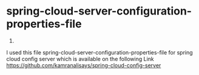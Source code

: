 # spring-cloud-server-configuration-properties-file

1)
I used this file spring-cloud-server-configuration-properties-file for spring cloud config server which is available on the following Link
https://github.com/kamranalisays/spring-cloud-config-server

